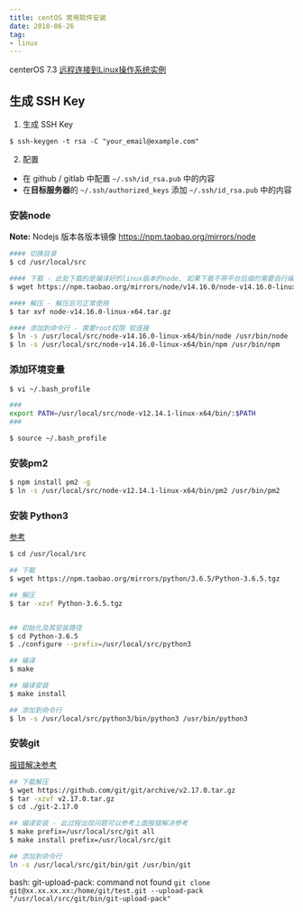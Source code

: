 ```yaml
---
title: centOS 常用软件安装
date: 2018-06-26
tag:
- linux
---
```


centerOS 7.3
[远程连接到Linux操作系统实例](https://help.aliyun.com/document_detail/59083.html?spm=5176.10173289.0.0.603e2e776v9mgK#%E6%9C%AC%E5%9C%B0%E4%B8%BA%20Linux%20%E6%88%96%E6%94%AF%E6%8C%81%20SSH%20%E5%91%BD%E4%BB%A4%E7%9A%84%E7%8E%AF%E5%A2%83)


## 生成 SSH Key

1. 生成 SSH Key
```
$ ssh-keygen -t rsa -C "your_email@example.com"
```

2. 配置
  - 在 github / gitlab 中配置 `~/.ssh/id_rsa.pub` 中的内容
  - 在**目标服务器**的 `~/.ssh/authorized_keys` 添加 `~/.ssh/id_rsa.pub` 中的内容



### 安装node

**Note:** Nodejs 版本各版本镜像 <https://npm.taobao.org/mirrors/node>

``` bash
#### 切换目录
$ cd /usr/local/src

#### 下载 - 此处下载的是编译好的linux版本的node, 如果下载不带平台后缀的需要自行编译
$ wget https://npm.taobao.org/mirrors/node/v14.16.0/node-v14.16.0-linux-x64.tar.gz

#### 解压 - 解压后可正常使用
$ tar xvf node-v14.16.0-linux-x64.tar.gz

#### 添加到命令行 - 需要root权限 软连接
$ ln -s /usr/local/src/node-v14.16.0-linux-x64/bin/node /usr/bin/node
$ ln -s /usr/local/src/node-v14.16.0-linux-x64/bin/npm /usr/bin/npm
```

### 添加环境变量

``` bash
$ vi ~/.bash_profile

###
export PATH=/usr/local/src/node-v12.14.1-linux-x64/bin/:$PATH
###

$ source ~/.bash_profile
```

### 安装pm2

``` bash
$ npm install pm2 -g
$ ln -s /usr/local/src/node-v12.14.1-linux-x64/bin/pm2 /usr/bin/pm2
```

### 安装 Python3

[参考](https://ehlxr.me/2017/01/07/CentOS-7-%E5%AE%89%E8%A3%85-Python3%E3%80%81pip3/)

``` bash
$ cd /usr/local/src

## 下载
$ wget https://npm.taobao.org/mirrors/python/3.6.5/Python-3.6.5.tgz

## 解压
$ tar -xzvf Python-3.6.5.tgz


## 初始化及其安装路径
$ cd Python-3.6.5
$ ./configure --prefix=/usr/local/src/python3

## 编译
$ make

## 编译安装
$ make install

## 添加到命令行
$ ln -s /usr/local/src/python3/bin/python3 /usr/bin/python3
```

### 安装git 
[报错解决参考](https://blog.csdn.net/woniu211111/article/details/54613956)

``` bash
## 下载解压
$ wget https://github.com/git/git/archive/v2.17.0.tar.gz
$ tar -xzvf v2.17.0.tar.gz
$ cd ./git-2.17.0

## 编译安装 - 此过程出现问题可以参考上面报错解决参考
$ make prefix=/usr/local/src/git all
$ make install prefix=/usr/local/src/git

## 添加到命令行
ln -s /usr/local/src/git/bin/git /usr/bin/git
```

bash: git-upload-pack: command not found
`git clone git@xx.xx.xx.xx:/home/git/test.git --upload-pack "/usr/local/src/git/bin/git-upload-pack"`